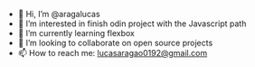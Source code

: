 - 👋 Hi, I’m @aragalucas
- 👀 I’m interested in finish odin project with the Javascript path
- 🌱 I’m currently learning flexbox
- 💞️ I’m looking to collaborate on open source projects
- 📫 How to reach me: lucasaragao0192@gmail.com

<!---
aragalucas/aragalucas is a ✨ special ✨ repository because its `README.md` (this file) appears on your GitHub profile.
You can click the Preview link to take a look at your changes.
--->
